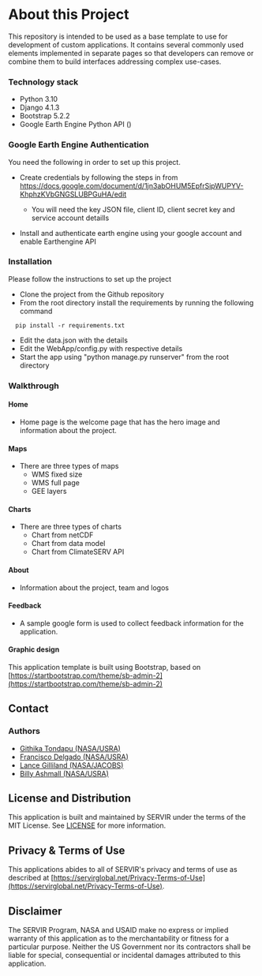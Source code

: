 # About this Project

This repository is intended to be used as a base template to use for development of custom applications. 
It contains several commonly used elements implemented in separate pages so that developers
can remove or combine them to build interfaces addressing complex use-cases.

### Technology stack

* Python 3.10
* Django 4.1.3
* Bootstrap 5.2.2
* Google Earth Engine Python API ()

### Google Earth Engine Authentication

You need the following in order to set up this project.

* Create credentials by following the steps in from https://docs.google.com/document/d/1jn3abOHUM5EpfrSipWUPYV-KhphzKVbGNGSLUBPGuHA/edit
    * You will need the key JSON file, client ID, client secret key and service account detaills
  
* Install and authenticate earth engine using your google account and enable Earthengine API 

### Installation

Please follow the instructions to set up the project
* Clone the project from the Github repository
* From the root directory install the requirements by running the following command 

```  
  pip install -r requirements.txt
```
* Edit the data.json with the details 
* Edit the WebApp/config.py with respective details
* Start the app using "python manage.py runserver" from the root directory

### Walkthrough

#### Home
* Home page is the welcome page that has the hero image and information about the project. 
#### Maps
* There are three types of maps
  * WMS fixed size
  * WMS full page
  * GEE layers
#### Charts
* There are three types of charts
  * Chart from netCDF
  * Chart from data model
  * Chart from ClimateSERV API
#### About
* Information about the project, team and logos
#### Feedback
* A sample google form is used to collect feedback information for the application. 
#### Graphic design
This application template is built using Bootstrap, based on [https://startbootstrap.com/theme/sb-admin-2](https://startbootstrap.com/theme/sb-admin-2)

## Contact

### Authors

- [Githika Tondapu (NASA/USRA)](https://github.com/gtondapu)
- [Francisco Delgado (NASA/USRA)](https://github.com/fdelgadosv)
- [Lance Gilliland (NASA/JACOBS)](https://github.com/lgilliland)
- [Billy Ashmall (NASA/USRA)](https://github.com/billyz313)

## License and Distribution

This application is built and maintained by SERVIR under the terms of the MIT License. See
[LICENSE](https://github.com/SERVIR/AppTemplate2022/blob/master/license) for more information.

## Privacy & Terms of Use

This applications abides to all of SERVIR's privacy and terms of use as described
at [https://servirglobal.net/Privacy-Terms-of-Use](https://servirglobal.net/Privacy-Terms-of-Use).

## Disclaimer
The SERVIR Program, NASA and USAID make no express or implied warranty of this application as to the merchantability or fitness for a particular purpose. Neither the US Government nor its contractors shall be liable for special, consequential or incidental damages attributed to this application.